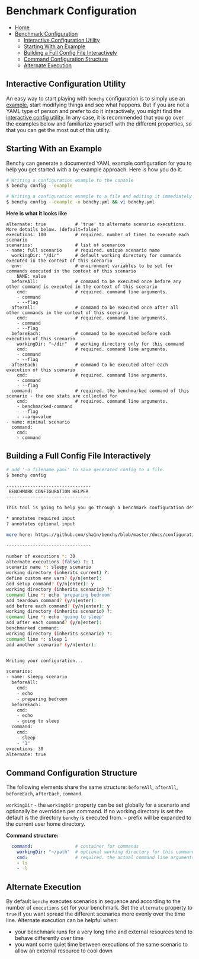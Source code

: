 # Benchmark Configuration 

- [Home](README.md)
- [Benchmark Configuration](#benchmark-configuration)
  - [Interactive Configuration Utility](#interactive-configuration-utility)
  - [Starting With an Example](#starting-with-an-example)
  - [Building a Full Config File Interactively](#building-a-full-config-file-interactively)
  - [Command Configuration Structure](#command-configuration-structure)
  - [Alternate Execution](#alternate-execution)

## Interactive Configuration Utility
An easy way to start playing with `benchy` configuration is to simply use an [example](#starting-with-an-example), start modifying things and see what happens. But if you are not a YAML type of person and prefer to do it interactively, you might find the [interactive config utility](#building-a-full-config-file-interactively). In any case, it is recommended that you go over the examples below and familiarize yourself with the different properties, so that you can get the most out of this utility.

## Starting With an Example
Benchy can generate a documented YAML example configuration for you to help you get started with a by-example approach. Here is how you do it.

```bash
# Writing a configuration example to the console
$ benchy config --example

# Writing a configuration example to a file and editing it immediately using vi
$ benchy config --example -o benchy.yml && vi benchy.yml
```
**Here is what it looks like**
```
alternate: true           # 'true' to alternate scenario executions. More details below. (default=false)
executions: 100           # required. number of times to execute each scenario
scenarios:                # list of scenarios
- name: full scenario     # required. unique scenario name
  workingDir: "/dir"      # default working directory for commands executed in the context of this scenario
  env:                    # environment variables to be set for commands executed in the context of this scenario
    NAME: value
  beforeAll:              # command to be executed once before any other command is executed in the context of this scenario
    cmd:                  # required. command line arguments.
    - command
    - --flag
  afterAll:               # command to be executed once after all other commands in the context of this scenario
    cmd:                  # required. command line arguments.
    - command
    - --flag
  beforeEach:             # command to be executed before each execution of this scenario
    workingDir: "~/dir"   # working directory only for this command
    cmd:                  # required. command line arguments.
    - command
    - --flag
  afterEach:              # command to be executed after each execution of this scenario
    cmd:                  # required. command line arguments.
    - command
    - --flag
  command:                # required. the benchmarked command of this scenario - the one stats are collected for
    cmd:                  # required. command line arguments.
    - benchmarked-command
    - --flag
    - --arg=value
- name: minimal scenario
  command:
    cmd:
    - command
```


## Building a Full Config File Interactively
```bash
# add '-o filename.yaml' to save generated config to a file.
$ benchy config

--------------------------------
 BENCHMARK CONFIGURATION HELPER
--------------------------------

This tool is going to help you go through a benchmark configuration definition.

* annotates required input
? annotates optional input

more here: https://github.com/sha1n/benchy/blob/master/docs/configuration.md

--------------------------------

number of executions *: 30
alternate executions (false) ?: 1
scenario name *: sleepy scenario
working directory (inherits current) ?:
define custom env vars? (y/n|enter):
add setup command? (y/n|enter): y
working directory (inherits scenario) ?:
command line *: echo 'preparing bedroom'
add teardown command? (y/n|enter):
add before each command? (y/n|enter): y
working directory (inherits scenario) ?:
command line *: echo 'going to sleep'
add after each command? (y/n|enter):
benchmarked command:
working directory (inherits scenario) ?:
command line *: sleep 1
add another scenario? (y/n|enter):


Writing your configuration...

scenarios:
- name: sleepy scenario
  beforeAll:
    cmd:
    - echo
    - preparing bedroom
  beforeEach:
    cmd:
    - echo
    - going to sleep
  command:
    cmd:
    - sleep
    - "1"
executions: 30
alternate: true
```

## Command Configuration Structure
The following elements share the same structure: `beforeAll`, `afterAll`, `beforeEach`, `afterEach`, `command`. 

`workingDir` - the `workingDir` property can be set globally for a scenario and optionally be overridden per command. If no working directory is set the default is the directory `benchy` is executed from. `~` prefix will be expanded to the current user home directory.

**Command structure:**
```yaml
  command:                # container for commands
    workingDir: "~/path"  # optional working directory for this command
    cmd:                  # required. the actual command line arguments to run
    - ls
    - -l
```

## Alternate Execution
By default `benchy` executes scenarios in sequence and according to the number of `executions` set for your benchmark. Set the `alternate` property to `true` if you want spread the different scenarios more evenly over the time line. 
Alternate execution can be helpful when:
- your benchmark runs for a very long time and external resources tend to behave differently over time
- you want some quiet time between executions of the same scenario to allow an external resource to cool down
